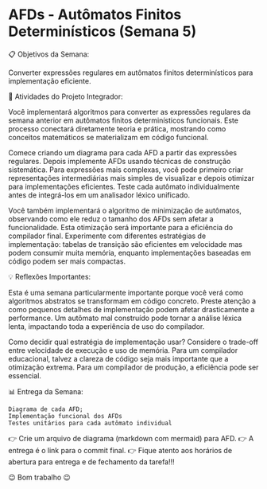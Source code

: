 # AFDs - Autômatos Finitos Determinísticos (Semana 5)

📋 Objetivos da Semana:

Converter expressões regulares em autômatos finitos determinísticos para implementação eficiente.

🎯 Atividades do Projeto Integrador:

Você implementará algoritmos para converter as expressões regulares da semana anterior em autômatos finitos determinísticos funcionais. Este processo conectará diretamente teoria e prática, mostrando como conceitos matemáticos se materializam em código funcional.

Comece criando um diagrama para cada AFD a partir das expressões regulares. Depois implemente AFDs usando técnicas de construção sistemática. Para expressões mais complexas, você pode primeiro criar representações intermediárias mais simples de visualizar e depois otimizar para implementações eficientes. Teste cada autômato individualmente antes de integrá-los em um analisador léxico unificado.

Você também implementará o algoritmo de minimização de autômatos, observando como ele reduz o tamanho dos AFDs sem afetar a funcionalidade. Esta otimização será importante para a eficiência do compilador final. Experimente com diferentes estratégias de implementação: tabelas de transição são eficientes em velocidade mas podem consumir muita memória, enquanto implementações baseadas em código podem ser mais compactas.

💡 Reflexões Importantes:

Esta é uma semana particularmente importante porque você verá como algoritmos abstratos se transformam em código concreto. Preste atenção a como pequenos detalhes de implementação podem afetar drasticamente a performance. Um autômato mal construído pode tornar a análise léxica lenta, impactando toda a experiência de uso do compilador.

Como decidir qual estratégia de implementação usar? Considere o trade-off entre velocidade de execução e uso de memória. Para um compilador educacional, talvez a clareza de código seja mais importante que a otimização extrema. Para um compilador de produção, a eficiência pode ser essencial.

📊 Entrega da Semana:

    Diagrama de cada AFD;
    Implementação funcional dos AFDs
    Testes unitários para cada autômato individual

👉 Crie um arquivo de diagrama (markdown com mermaid) para AFD. 👉 A entrega é o link para o commit final. 👉 Fique atento aos horários de abertura para entrega e de fechamento da tarefa!!!

😉 Bom trabalho 😉